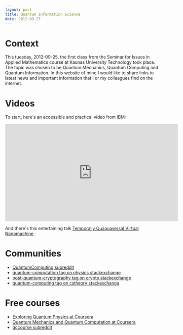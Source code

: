 ```yaml
---
layout: post
title: Quantum Information Science
date: 2012-09-27
---
```

# Context

This tuesday, 2012-09-25, the first class from the Seminar for Issues in Applied Mathematics course at Kaunas University Technology took place.
The topic was chosen to be Quantum Mechanics, Quantum Computing and Quantum Information.
In this website of mine I would like to share links to latest news and important information that I or my colleagues find on the internet.

# Videos

To start, here's an accessible and practical video from IBM:

<iframe width="560" height="315" src="http://www.youtube.com/embed/_NRmOe1b8_s" frameborder="0" allowfullscreen="allowfullscreen">
</iframe>

And there's this entertaining talk [Temporally Quaquaversal Virtual Nanomachine](http://yow.eventer.com/events/1004/talks/1028).

# Communities

* [QuantumComputing subreddit](http://www.reddit.com/r/QuantumComputing)
* [quantum-computation tag on physics stackexchange](http://physics.stackexchange.com/questions/tagged/quantum-computation)
* [post-quantum-cryptography tag on crypto stackexchange](http://crypto.stackexchange.com/questions/tagged/post-quantum-cryptography)
* [quantum-computing tag on cstheory stackexchange](http://cstheory.blogoverflow.com/tag/quantum-computing/)

# Free courses

* [Exploring Quantum Physics at Coursera](https://www.coursera.org/course/eqp)
* [Quantum Mechanics and Quantum Computation at Coursera](https://www.coursera.org/course/qcomp)
* [qccourse subreddit](http://www.reddit.com/r/qccourse)
